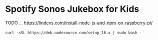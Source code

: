 # Spotify Sonos Jukebox for Kids

TODO ...
https://lindevs.com/install-node-js-and-npm-on-raspberry-pi/

`curl -sSL https://deb.nodesource.com/setup_16.x | sudo bash -`
`
